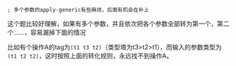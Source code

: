 ```
; 多个参数的apply-generic有些麻烦，后面有机会在补上
```

这个题比较好理解，如果有多个参数，并且依次把各个参数全部转为第一个，第二个......，容易漏掉下面的情况

比如有个操作A的tag为`(t1 t3 t2)`（类型塔为t3>t2>t1），而输入的参数类型为`(t1 t2 t2)`，这时按照上面的转化规则，永远找不到操作A。